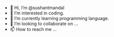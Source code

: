 - 👋 Hi, I’m @sushantmandal
- 👀 I’m interested in coding.
- 🌱 I’m currently learning programming language.
- 💞️ I’m looking to collaborate on ...
- 📫 How to reach me ...

<!---
sushantmandal/sushantmandal is a ✨ special ✨ repository because its `README.md` (this file) appears on your GitHub profile.
You can click the Preview link to take a look at your changes.
--->

